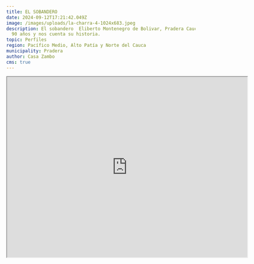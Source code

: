 ```yaml
---
title: EL SOBANDERO
date: 2024-09-12T17:21:42.049Z
image: /images/uploads/la-charra-4-1024x683.jpeg
description: El sobandero  Eliberto Montenegro de Bolivar, Pradera Cauca. Tiene
  90 años y nos cuenta su historia.
topic: Perfiles
region: Pacífico Medio, Alto Patía y Norte del Cauca
municipality: Pradera
author: Casa Zambo
cms: true
---
```

<iframe src="https://drive.google.com/file/d/1vLzfi0PUrsbK4pi7WQ7xpU1ybCReQBYe/preview" width="640" height="480" allow="autoplay"></iframe>
